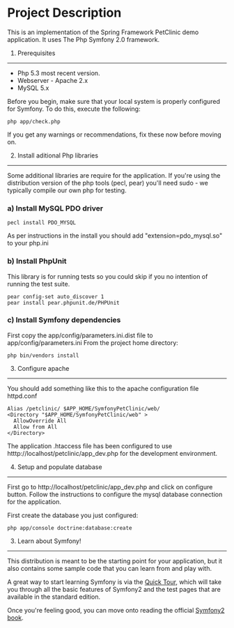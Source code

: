 Project Description
===================

This is an implementation of the Spring Framework PetClinic demo application.  It uses The Php Symfony 2.0 framework.

1) Prerequisites
----------------

* Php 5.3 most recent version.
* Webserver - Apache 2.x 
* MySQL 5.x

Before you begin, make sure that your local system is properly configured
for Symfony. To do this, execute the following:

    php app/check.php

If you get any warnings or recommendations, fix these now before moving on.

2) Install aditional Php libraries
----------------------------------

Some additional libraries are require for the application.  If you're using the distribution version
of the php tools (pecl, pear) you'll need sudo - we typically compile our own php for testing.

### a) Install MySQL PDO driver 

    pecl install PDO_MYSQL
    
As per instructions in the install you should add "extension=pdo_mysql.so" to your php.ini

### b) Install PhpUnit

This library is for running tests so you could skip if you no intention of running the test suite.

    pear config-set auto_discover 1
    pear install pear.phpunit.de/PHPUnit
    
### c) Install Symfony dependencies

First copy the app/config/parameters.ini.dist file to app/config/parameters.ini
From the project home directory:

    php bin/vendors install
    
3) Configure apache
-------------------

You should add something like this to the apache configuration file httpd.conf

    Alias /petclinic/ $APP_HOME/SymfonyPetClinic/web/
    <Directory "$APP_HOME/SymfonyPetClinic/web" >
      AllowOverride All
      Allow from All
    </Directory>
    
The application .htaccess file has been configured to use htttp://localhost/petclinic/app_dev.php for the development
environment.
    
    
4) Setup and populate database
------------------------------

First go to http://localhost/petclinic/app_dev.php and click on configure button.
Follow the instructions to configure the mysql database connection for the application.  

First create the database you just configured:

    php app/console doctrine:database:create
    





 




3) Learn about Symfony!
-----------------------

This distribution is meant to be the starting point for your application,
but it also contains some sample code that you can learn from and play with.

A great way to start learning Symfony is via the [Quick Tour](http://symfony.com/doc/current/quick_tour/the_big_picture.html),
which will take you through all the basic features of Symfony2 and the test
pages that are available in the standard edition.

Once you're feeling good, you can move onto reading the official
[Symfony2 book](http://symfony.com/doc/current/).

